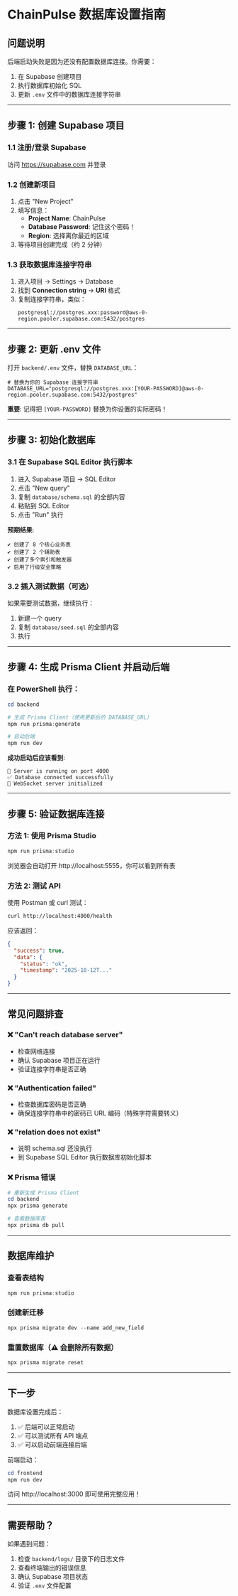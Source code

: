 # ChainPulse 数据库设置指南

## 问题说明
后端启动失败是因为还没有配置数据库连接。你需要：
1. 在 Supabase 创建项目
2. 执行数据库初始化 SQL
3. 更新 `.env` 文件中的数据库连接字符串

---

## 步骤 1: 创建 Supabase 项目

### 1.1 注册/登录 Supabase
访问 https://supabase.com 并登录

### 1.2 创建新项目
1. 点击 "New Project"
2. 填写信息：
   - **Project Name**: ChainPulse
   - **Database Password**: 记住这个密码！
   - **Region**: 选择离你最近的区域
3. 等待项目创建完成（约 2 分钟）

### 1.3 获取数据库连接字符串
1. 进入项目 → Settings → Database
2. 找到 **Connection string** → **URI** 格式
3. 复制连接字符串，类似：
   ```
   postgresql://postgres.xxx:password@aws-0-region.pooler.supabase.com:5432/postgres
   ```

---

## 步骤 2: 更新 .env 文件

打开 `backend/.env` 文件，替换 `DATABASE_URL`：

```env
# 替换为你的 Supabase 连接字符串
DATABASE_URL="postgresql://postgres.xxx:[YOUR-PASSWORD]@aws-0-region.pooler.supabase.com:5432/postgres"
```

**重要**: 记得把 `[YOUR-PASSWORD]` 替换为你设置的实际密码！

---

## 步骤 3: 初始化数据库

### 3.1 在 Supabase SQL Editor 执行脚本

1. 进入 Supabase 项目 → SQL Editor
2. 点击 "New query"
3. 复制 `database/schema.sql` 的全部内容
4. 粘贴到 SQL Editor
5. 点击 "Run" 执行

**预期结果**:
```
✔ 创建了 8 个核心业务表
✔ 创建了 2 个辅助表
✔ 创建了多个索引和触发器
✔ 启用了行级安全策略
```

### 3.2 插入测试数据（可选）

如果需要测试数据，继续执行：
1. 新建一个 query
2. 复制 `database/seed.sql` 的全部内容
3. 执行

---

## 步骤 4: 生成 Prisma Client 并启动后端

### 在 PowerShell 执行：

```powershell
cd backend

# 生成 Prisma Client（使用更新后的 DATABASE_URL）
npm run prisma:generate

# 启动后端
npm run dev
```

**成功启动后应该看到**:
```
🚀 Server is running on port 4000
✅ Database connected successfully
🔌 WebSocket server initialized
```

---

## 步骤 5: 验证数据库连接

### 方法 1: 使用 Prisma Studio
```powershell
npm run prisma:studio
```
浏览器会自动打开 http://localhost:5555，你可以看到所有表

### 方法 2: 测试 API
使用 Postman 或 curl 测试：
```bash
curl http://localhost:4000/health
```

应该返回：
```json
{
  "success": true,
  "data": {
    "status": "ok",
    "timestamp": "2025-10-12T..."
  }
}
```

---

## 常见问题排查

### ❌ "Can't reach database server"
- 检查网络连接
- 确认 Supabase 项目正在运行
- 验证连接字符串是否正确

### ❌ "Authentication failed"
- 检查数据库密码是否正确
- 确保连接字符串中的密码已 URL 编码（特殊字符需要转义）

### ❌ "relation does not exist"
- 说明 schema.sql 还没执行
- 到 Supabase SQL Editor 执行数据库初始化脚本

### ❌ Prisma 错误
```powershell
# 重新生成 Prisma Client
cd backend
npx prisma generate

# 查看数据库表
npx prisma db pull
```

---

## 数据库维护

### 查看表结构
```powershell
npm run prisma:studio
```

### 创建新迁移
```powershell
npx prisma migrate dev --name add_new_field
```

### 重置数据库（⚠️ 会删除所有数据）
```powershell
npx prisma migrate reset
```

---

## 下一步

数据库设置完成后：
1. ✅ 后端可以正常启动
2. ✅ 可以测试所有 API 端点
3. ✅ 可以启动前端连接后端

前端启动：
```powershell
cd frontend
npm run dev
```

访问 http://localhost:3000 即可使用完整应用！

---

## 需要帮助？

如果遇到问题：
1. 检查 `backend/logs/` 目录下的日志文件
2. 查看终端输出的错误信息
3. 确认 Supabase 项目状态
4. 验证 `.env` 文件配置


